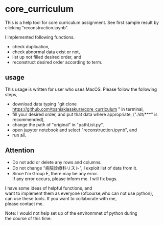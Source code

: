 # core_curriculum
This is a help tool for core curriculum assignment.
See first sample result by clicking "reconstruction.ipynb". 

I implemented following functions. 
- check duplication,
- check abnormal data exist or not,
- list up not filled desired order, and 
- reconstruct desired order according to term. 


## usage 
This usage is written for user who uses MacOS.
Please follow the following steps, 
- download data typing "git clone https://github.com/toshiakiasakura/core_curriculum " in terminal, 
- fill your desired order, and put that data where appropriate, 
    ("./dt/***" is recommended), 
- change the path of "original" in "pathList.py", 
- open jupyter notebook and select "reconstruction.ipynb", and 
- run all. 

## Attention 
- Do not add or delete any rows and columns. 
- Do not change "病院診療科リスト", I exploit list of data from it. 
- Since I'm Group E, there may be any error. <br>
    If any error occurs, please inform me. I will fix bugs. 

I have some ideas of helpful functions, and <br>
want to implement them as everyone (ofcourse,who can not use python),<br>
can use these tools. If you want to collaborate with me, <br> 
please contact me. 

Note: I would not help set up of the environmnet of python during <br>
the course of this time. 



